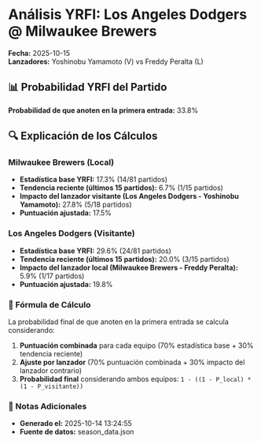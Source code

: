 # Análisis YRFI: Los Angeles Dodgers @ Milwaukee Brewers

**Fecha:** 2025-10-15  
**Lanzadores:** Yoshinobu Yamamoto (V) vs Freddy Peralta (L)

## 📊 Probabilidad YRFI del Partido

**Probabilidad de que anoten en la primera entrada:** 33.8%

## 🔍 Explicación de los Cálculos

### Milwaukee Brewers (Local)
- **Estadística base YRFI:** 17.3% (14/81 partidos)
- **Tendencia reciente (últimos 15 partidos):** 6.7% (1/15 partidos)
- **Impacto del lanzador visitante (Los Angeles Dodgers - Yoshinobu Yamamoto):** 27.8% (5/18 partidos)
- **Puntuación ajustada:** 17.5%

### Los Angeles Dodgers (Visitante)
- **Estadística base YRFI:** 29.6% (24/81 partidos)
- **Tendencia reciente (últimos 15 partidos):** 20.0% (3/15 partidos)
- **Impacto del lanzador local (Milwaukee Brewers - Freddy Peralta):** 5.9% (1/17 partidos)
- **Puntuación ajustada:** 19.8%

### 📝 Fórmula de Cálculo

La probabilidad final de que anoten en la primera entrada se calcula considerando:
1. **Puntuación combinada** para cada equipo (70% estadística base + 30% tendencia reciente)
2. **Ajuste por lanzador** (70% puntuación combinada + 30% impacto del lanzador contrario)
3. **Probabilidad final** considerando ambos equipos: `1 - ((1 - P_local) * (1 - P_visitante))`

### 📌 Notas Adicionales

- **Generado el:** 2025-10-14 13:24:55
- **Fuente de datos:** season_data.json
